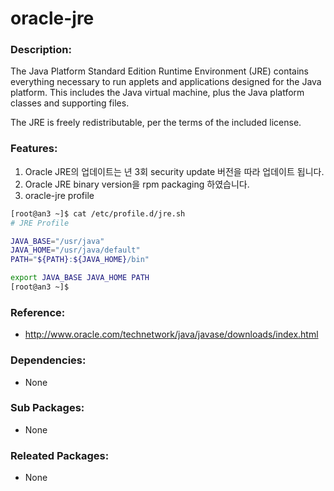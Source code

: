 # oracle-jre

### Description:
The Java Platform Standard Edition Runtime Environment (JRE) contains
everything necessary to run applets and applications designed for the
Java platform. This includes the Java virtual machine, plus the Java
platform classes and supporting files.

The JRE is freely redistributable, per the terms of the included license.

### Features:
1. Oracle JRE의 업데이트는 년 3회 security update 버전을 따라 업데이트 됩니다.
2. Oracle JRE binary version을 rpm packaging 하였습니다.
3. oracle-jre profile
  ```bash
  [root@an3 ~]$ cat /etc/profile.d/jre.sh
  # JRE Profile

  JAVA_BASE="/usr/java"
  JAVA_HOME="/usr/java/default"
  PATH="${PATH}:${JAVA_HOME}/bin"

  export JAVA_BASE JAVA_HOME PATH
  [root@an3 ~]$
  ```

### Reference:
* http://www.oracle.com/technetwork/java/javase/downloads/index.html

### Dependencies:
* None

### Sub Packages:
* None

### Releated Packages:
* None